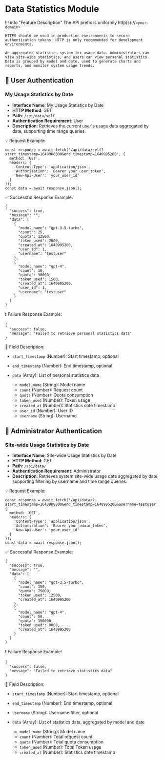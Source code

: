 # Data Statistics Module

!!! info "Feature Description"
    The API prefix is uniformly http(s)://`<your-domain>`

    HTTPS should be used in production environments to secure authentication tokens. HTTP is only recommended for development environments.

    An aggregated statistics system for usage data. Administrators can view site-wide statistics, and users can view personal statistics. Data is grouped by model and date, used to generate charts and reports, and monitor system usage trends.

## 🔐 User Authentication

### My Usage Statistics by Date

- **Interface Name**: My Usage Statistics by Date
- **HTTP Method**: GET
- **Path**: `/api/data/self`
- **Authentication Requirement**: User
- **Description**: Retrieves the current user's usage data aggregated by date, supporting time range queries.

💡 Request Example:

```
const response = await fetch('/api/data/self?start_timestamp=1640908800&end_timestamp=1640995200', {  
  method: 'GET',  
  headers: {  
    'Content-Type': 'application/json',  
    'Authorization': 'Bearer your_user_token',
    'New-Api-User': 'your_user_id'
  }  
});  
const data = await response.json();
```

✅ Successful Response Example:

```
{  
  "success": true,  
  "message": "",  
  "data": [  
    {  
      "model_name": "gpt-3.5-turbo",  
      "count": 25,  
      "quota": 12500,  
      "token_used": 2000,  
      "created_at": 1640995200,  
      "user_id": 1,  
      "username": "testuser"  
    },  
    {  
      "model_name": "gpt-4",  
      "count": 10,  
      "quota": 30000,  
      "token_used": 1500,  
      "created_at": 1640995200,  
      "user_id": 1,  
      "username": "testuser"  
    }  
  ]  
}
```

❗ Failure Response Example:

```
{  
  "success": false,  
  "message": "Failed to retrieve personal statistics data"  
}
```

🧾 Field Description:

- `start_timestamp` (Number): Start timestamp, optional
- `end_timestamp` (Number): End timestamp, optional
- `data` (Array): List of personal statistics data 

    - `model_name` (String): Model name
    - `count` (Number): Request count
    - `quota` (Number): Quota consumption
    - `token_used` (Number): Token usage
    - `created_at` (Number): Statistics date timestamp
    - `user_id` (Number): User ID
    - `username` (String): Username

## 🔐 Administrator Authentication

### Site-wide Usage Statistics by Date

- **Interface Name**: Site-wide Usage Statistics by Date
- **HTTP Method**: GET
- **Path**: `/api/data/`
- **Authentication Requirement**: Administrator
- **Description**: Retrieves system site-wide usage data aggregated by date, supporting filtering by username and time range queries.

💡 Request Example:

```
const response = await fetch('/api/data/?start_timestamp=1640908800&end_timestamp=1640995200&username=testuser', {  
  method: 'GET',  
  headers: {  
    'Content-Type': 'application/json',  
    'Authorization': 'Bearer your_admin_token',
    'New-Api-User': 'your_user_id'
  }  
});  
const data = await response.json();
```

✅ Successful Response Example:

```
{  
  "success": true,  
  "message": "",  
  "data": [  
    {  
      "model_name": "gpt-3.5-turbo",  
      "count": 150,  
      "quota": 75000,  
      "token_used": 12500,  
      "created_at": 1640995200  
    },  
    {  
      "model_name": "gpt-4",  
      "count": 50,  
      "quota": 150000,  
      "token_used": 8000,  
      "created_at": 1640995200  
    }  
  ]  
}
```

❗ Failure Response Example:

```
{  
  "success": false,  
  "message": "Failed to retrieve statistics data"  
}
```

🧾 Field Description:

- `start_timestamp` (Number): Start timestamp, optional
- `end_timestamp` (Number): End timestamp, optional
- `username` (String): Username filter, optional 
- `data` (Array): List of statistics data, aggregated by model and date 

    - `model_name` (String): Model name
    - `count` (Number): Total request count
    - `quota` (Number): Total quota consumption
    - `token_used` (Number): Total Token usage
    - `created_at` (Number): Statistics date timestamp